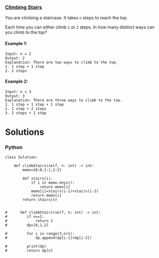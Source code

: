 ### [Climbing Stairs](https://leetcode.com/problems/climbing-stairs/) <br>

You are climbing a staircase. It takes `n` steps to reach the top.

Each time you can either climb `1` or `2` steps. In how many distinct ways can you climb to the top?



#### Example 1:

```
Input: n = 2
Output: 2
Explanation: There are two ways to climb to the top.
1. 1 step + 1 step
2. 2 steps

```

#### Example 2:

```
Input: n = 3
Output: 3
Explanation: There are three ways to climb to the top.
1. 1 step + 1 step + 1 step
2. 1 step + 2 steps
3. 2 steps + 1 step

```

# Solutions

### Python
```
class Solution:
    
    def climbStairs(self, n: int) -> int:
        memo={0:0,1:1,2:2}
        
        def stairs(i):
            if i in memo.keys():
                return memo[i]            
            memo[i]=stairs(i-1)+stairs(i-2)
            return memo[i]
        return stairs(n)
        

#      def climbStairs(self, n: int) -> int:
#         if n==1:
#             return 1
#         dp=[0,1,2]
        
#         for i in range(3,n+1):
#             dp.append(dp[i-1]+dp[i-2])
            
#         print(dp)
#         return dp[n]
```
